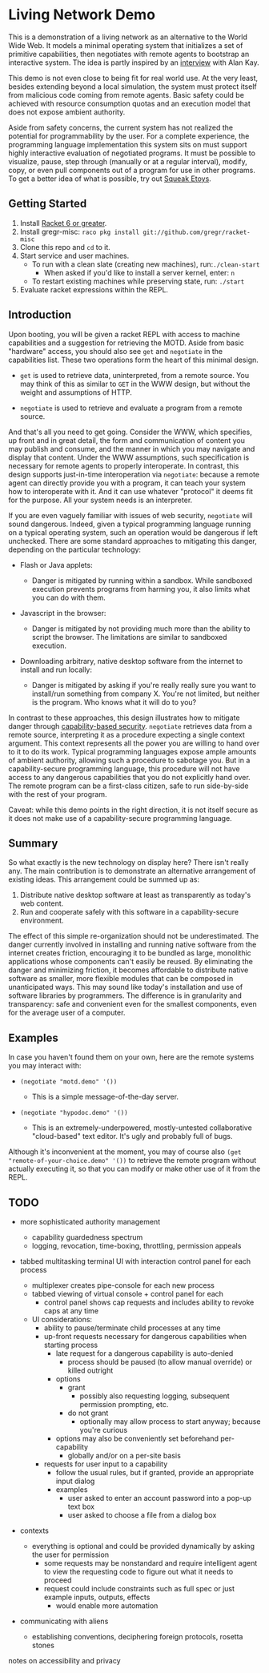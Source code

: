 # Living Network Demo

This is a demonstration of a living network as an alternative to the World Wide Web.  It models a minimal operating system that initializes a set of primitive capabilities, then negotiates with remote agents to bootstrap an interactive system.  The idea is partly inspired by an [interview](http://www.drdobbs.com/architecture-and-design/interview-with-alan-kay/240003442?pgno=2) with Alan Kay.

This demo is not even close to being fit for real world use.  At the very least, besides extending beyond a local simulation, the system must protect itself from malicious code coming from remote agents.  Basic safety could be achieved with resource consumption quotas and an execution model that does not expose ambient authority.

Aside from safety concerns, the current system has not realized the potential for programmability by the user.  For a complete experience, the programming language implementation this system sits on must support highly interactive evaluation of negotiated programs.  It must be possible to visualize, pause, step through (manually or at a regular interval), modify, copy, or even pull components out of a program for use in other programs.  To get a better idea of what is possible, try out [Squeak Etoys](http://www.squeakland.org).

## Getting Started

1. Install [Racket 6 or greater](http://download.racket-lang.org/).
2. Install gregr-misc: `raco pkg install git://github.com/gregr/racket-misc`
3. Clone this repo and `cd` to it.
4. Start service and user machines.
   - To run with a clean slate (creating new machines), run:`./clean-start`
       - When asked if you'd like to install a server kernel, enter: `n`
   - To restart existing machines while preserving state, run: `./start`
5. Evaluate racket expressions within the REPL.

## Introduction

Upon booting, you will be given a racket REPL with access to machine capabilities and a suggestion for retrieving the MOTD.  Aside from basic "hardware" access, you should also see `get` and `negotiate` in the capabilities list.  These two operations form the heart of this minimal design.

* `get` is used to retrieve data, uninterpreted, from a remote source.  You may think of this as similar to `GET` in the WWW design, but without the weight and assumptions of HTTP.

* `negotiate` is used to retrieve and evaluate a program from a remote source.

And that's all you need to get going.  Consider the WWW, which specifies, up front and in great detail, the form and communication of content you may publish and consume, and the manner in which you may navigate and display that content.  Under the WWW assumptions, such specification is necessary for remote agents to properly interoperate.  In contrast, this design supports just-in-time interoperation via `negotiate`: because a remote agent can directly provide you with a program, it can teach your system how to interoperate with it.  And it can use whatever "protocol" it deems fit for the purpose.  All your system needs is an interpreter.

If you are even vaguely familiar with issues of web security, `negotiate` will sound dangerous.  Indeed, given a typical programming language running on a typical operating system, such an operation would be dangerous if left unchecked.  There are some standard approaches to mitigating this danger, depending on the particular technology:

* Flash or Java applets:
  - Danger is mitigated by running within a sandbox.  While sandboxed execution prevents programs from harming you, it also limits what you can do with them.

* Javascript in the browser:
  - Danger is mitigated by not providing much more than the ability to script the browser.  The limitations are similar to sandboxed execution.

* Downloading arbitrary, native desktop software from the internet to install and run locally:
  - Danger is mitigated by asking if you're really really sure you want to install/run something from company X.  You're not limited, but neither is the program.  Who knows what it will do to you?

In contrast to these approaches, this design illustrates how to mitigate danger through [capability-based security](https://en.wikipedia.org/wiki/Capability-based_security).  `negotiate` retrieves data from a remote source, interpreting it as a procedure expecting a single context argument.  This context represents all the power you are willing to hand over to it to do its work.  Typical programming languages expose ample amounts of ambient authority, allowing such a procedure to sabotage you.  But in a capability-secure programming language, this procedure will not have access to any dangerous capabilities that you do not explicitly hand over.  The remote program can be a first-class citizen, safe to run side-by-side with the rest of your program.

Caveat: while this demo points in the right direction, it is not itself secure as it does not make use of a capability-secure programming language.

## Summary

So what exactly is the new technology on display here?  There isn't really any.  The main contribution is to demonstrate an alternative arrangement of existing ideas.  This arrangement could be summed up as:

1. Distribute native desktop software at least as transparently as today's web content.
2. Run and cooperate safely with this software in a capability-secure environment.

The effect of this simple re-organization should not be underestimated.  The danger currently involved in installing and running native software from the internet creates friction, encouraging it to be bundled as large, monolithic applications whose components can't easily be reused.  By eliminating the danger and minimizing friction, it becomes affordable to distribute native software as smaller, more flexible modules that can be composed in unanticipated ways.  This may sound like today's installation and use of software libraries by programmers.  The difference is in granularity and transparency: safe and convenient even for the smallest components, even for the average user of a computer.

## Examples

In case you haven't found them on your own, here are the remote systems you may interact with:

* `(negotiate "motd.demo" '())`
    - This is a simple message-of-the-day server.

* `(negotiate "hypodoc.demo" '())`
    - This is an extremely-underpowered, mostly-untested collaborative "cloud-based" text editor.  It's ugly and probably full of bugs.

Although it's inconvenient at the moment, you may of course also `(get "remote-of-your-choice.demo" '())` to retrieve the remote program without actually executing it, so that you can modify or make other use of it from the REPL.

## TODO

- more sophisticated authority management
    - capability guardedness spectrum
    - logging, revocation, time-boxing, throttling, permission appeals

- tabbed multitasking terminal UI with interaction control panel for each process
    - multiplexer creates pipe-console for each new process
    - tabbed viewing of virtual console + control panel for each
        - control panel shows cap requests and includes ability to revoke caps at any time
    - UI considerations:
        - ability to pause/terminate child processes at any time
        - up-front requests necessary for dangerous capabilities when starting process
            - late request for a dangerous capability is auto-denied
                - process should be paused (to allow manual override) or killed outright
            - options
                - grant
                    - possibly also requesting logging, subsequent permission prompting, etc.
                - do not grant
                    - optionally may allow process to start anyway; because you're curious
            - options may also be conveniently set beforehand per-capability
                - globally and/or on a per-site basis
        - requests for user input to a capability
            - follow the usual rules, but if granted, provide an appropriate input dialog
            - examples
                - user asked to enter an account password into a pop-up text box
                - user asked to choose a file from a dialog box

- contexts
    - everything is optional and could be provided dynamically by asking the user for permission
        - some requests may be nonstandard and require intelligent agent to view the requesting code to figure out what it needs to proceed
        - request could include constraints such as full spec or just example inputs, outputs, effects
            - would enable more automation

- communicating with aliens
    - establishing conventions, deciphering foreign protocols, rosetta stones

notes on accessibility and privacy
